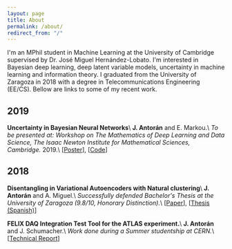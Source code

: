 ```yaml
---
layout: page
title: About
permalink: /about/
redirect_from: "/"
---
```


I'm an MPhil student in Machine Learning at the University of Cambridge supervised by Dr. José Miguel Hernández-Lobato. I'm interested in Bayesian deep learning, deep latent variable models, uncertainty in machine learning and information theory. I graduated from the University of Zaragoza in 2018 with a degree in Telecommunications Engineering (EE/CS). Bellow are links to some of my recent work.

## 2019 

**Uncertainty in Bayesian Neural Networks**\\
**J. Antorán** and E. Markou.\\
*To be presented at: Workshop on The Mathematics of Deep Learning and Data Science, The Isaac Newton Institute for Mathematical Sciences, Cambridge.* 2019.\\
\[[Poster](assets/poster.pdf)\], \[[Code](https://github.com/JavierAntoran/Bayesian-Neural-Networks)\]

## 2018

**Disentangling in Variational Autoencoders with Natural clustering**\\
**J. Antorán** and A. Miguel.\\
*Successfully defended Bachelor's Thesis at the University of Zaragoza (9.8/10, Honorary Distinction).*\\
\[[Paper](https://arxiv.org/pdf/1901.09415.pdf)\], \[[Thesis (Spanish)](https://deposita.unizar.es/TAZ/EINA/2018/42174/TAZ-TFG-2018-2597.pdf)\]

**FELIX DAQ Integration Test Tool for the ATLAS experiment.**\\
**J. Antorán** and J. Schumacher.\\
*Work done during a Summer studentship at CERN.*\\
\[[Technical Report](http://cds.cern.ch/record/2639275/files/javiercabiscol.pdf)\]
